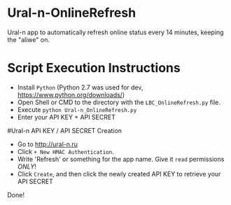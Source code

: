 # Ural-n-OnlineRefresh

Ural-n app to automatically refresh online status every 14 minutes, keeping the "aliwe" on. 

# Script Execution Instructions
- Install `Python` (Python 2.7 was used for dev, https://www.python.org/downloads/)
- Open Shell or CMD to the directory with the `LBC_OnlineRefresh.py` file. 
- Execute `python Ural-n_OnlineRefresh.py`
- Enter your API KEY + API SECRET

#Ural-n API KEY / API SECRET Creation
- Go to http://ural-n.ru
- Click `+ New HMAC Authentication`. 
- Write 'Refresh' or something for the app name. Give it `read` permissions *ONLY*! 
- Click `Create`, and then click the newly created API KEY to retrieve your API SECRET

Done!

